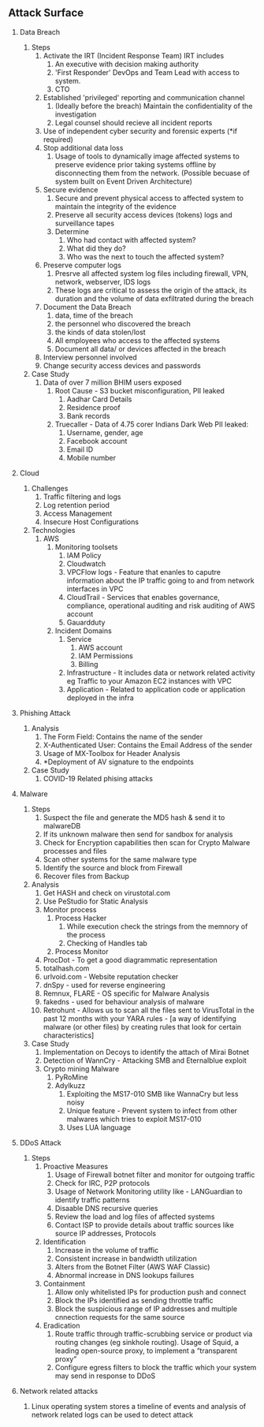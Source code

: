 ## Attack Surface
 
1. Data Breach
   1. Steps
      1. Activate the IRT (Incident Response Team)
          IRT includes
         1. An executive with decision making authority
         2. 'First Responder' DevOps and Team Lead with access to system.
         3. CTO
      2. Established 'privileged' reporting and communication channel
         1. (Ideally before the breach) Maintain the confidentiality of the investigation
         2. Legal counsel should recieve all incident reports
      3. Use of independent cyber security and forensic experts (*if required)
      4. Stop additional data loss
         1. Usage of tools to dynamically image affected systems to preserve evidence prior taking systems offline by disconnecting them from the network. (Possible becuase of system built on Event Driven Architecture)
      5. Secure evidence
         1. Secure and prevent physical access to affected system to maintain the integrity of the evidence
         2. Preserve all security access devices (tokens) logs and surveillance tapes
         3. Determine
            1. Who had contact with affected system?
            2. What did they do?
            3. Who was the next to touch the affected system?
      6. Preserve computer logs
         1. Presrve all affected system log files including firewall, VPN, network, webserver, IDS logs
         2. These logs are critical to assess the origin of the attack, its duration and the volume of data exfiltrated during the breach
      7. Document the Data Breach
         1. data, time of the breach
         2. the personnel who discovered the breach
         3. the kinds of data stolen/lost
         4. All employees who access to the affected systems
         5. Document all data/ or devices affected in the breach
      8. Interview personnel involved
      9. Change security access devices and passwords
   2.  Case Study
       1.  Data of over 7 million BHIM users exposed
           1.  Root Cause - S3 bucket misconfiguration, PII leaked
               1.  Aadhar Card Details
               2.  Residence proof
               3.  Bank records
           2. Truecaller - Data of 4.75 corer Indians Dark Web
              PII leaked: 
              1. Username, gender, age
              2. Facebook account
              3. Email ID
              4. Mobile number

2. Cloud
   1. Challenges
      1. Traffic filtering and logs
      2. Log retention period
      3. Access Management
      4. Insecure Host Configurations
   2. Technologies
      1. AWS
         1. Monitoring toolsets
            1. IAM Policy
            2. Cloudwatch
            3. VPCFlow logs - Feature that enanles to caputre information about the IP traffic going to and from network interfaces in VPC
            4. CloudTrail - Services that enables governance, compliance, operational auditing and risk auditing of AWS account
            5. Gauardduty
         2. Incident Domains
            1. Service
               1. AWS account
               2. IAM Permissions
               3. Billing
            2. Infrastructure - It includes data or network related activity eg Traffic to your Amazon EC2 instances with VPC
            3. Application - Related to application code or application deployed in the infra

3. Phishing Attack
   1. Analysis
      1. The Form Field: Contains the name of the sender
      2. X-Authenticated User: Contains the Email Address of the sender
      3. Usage of MX-Toolbox for Header Analysis 
      4. *Deployment of AV signature to the endpoints
   2. Case Study
      1. COVID-19 Related phising attacks

4. Malware
   1. Steps
      1. Suspect the file and generate the MD5 hash & send it to malwareDB
      2. If its unknown malware then send for sandbox for analysis
      3. Check for Encryption capabilities then scan for Crypto Malware processes and files
      4. Scan other systems for the same malware type
      5. Identify the source and block from Firewall
      6. Recover files from Backup
   2. Analysis
      1. Get HASH and check on virustotal.com
      2. Use PeStudio for Static Analysis
      3. Monitor process
         1. Process Hacker
            1. While execution check the strings from the memnory of the process
            2. Checking of Handles tab
         2. Process Monitor
      4. ProcDot - To get a good diagrammatic representation
      5. totalhash.com
      6. urlvoid.com - Website reputation checker
      7. dnSpy - used for reverse engineering
      8. Remnux, FLARE - OS specific for Malware Analysis
      9. fakedns - used for behaviour analysis of malware
      10. Retrohunt - Allows us to scan all the files sent to VirusTotal in the past 12 months with your YARA rules - [a way of identifying malware (or other files) by creating rules that look for certain characteristics]
   3. Case Study
      1. Implementation on Decoys to identify the attach of Mirai Botnet
      2. Detection of WannCry - Attacking SMB and Eternalblue exploit
      3. Crypto mining Malware
         1. PyRoMine
         2. Adylkuzz
            1. Exploiting the MS17-010 SMB like WannaCry but less noisy
            2. Unique feature - Prevent system to infect from other malwares which tries to exploit MS17-010
            3. Uses LUA language

5. DDoS Attack
   1. Steps
      1.  Proactive Measures
          1.  Usage of Firewall botnet filter and monitor for outgoing traffic
          2.  Check for IRC, P2P protocols
          3.  Usage of Network Monitoring utility like - LANGuardian to identify traffic patterns
          4.  Disaable DNS recursive queries
          5.  Review the load and log files of affected systems
          6.  Contact ISP to provide details about traffic sources like source IP addresses, Protocols
      2. Identification
         1. Increase in the volume of traffic
         2. Consistent increase in bandwidth utilization
         3. Alters from the Botnet Filter (AWS WAF Classic)
         4. Abnormal increase in DNS lookups failures
      3. Containment
         1. Allow only whitelisted IPs for production push and connect
         2. Block the IPs identified as sending throttle traffic
         3. Block the suspicious range of IP addresses and multiple cnnection requests for the same source
      4. Eradication
         1. Route traffic through traffic-scrubbing service or product via routing changes (eg sinkhole routing). Usage of Squid, a leading open-source proxy, to implement a “transparent proxy”
         2. Configure egress filters to block the traffic which your system may send in response to DDoS

6. Network related attacks
   1. Linux operating system stores a timeline of events and analysis of network related logs can be used to detect attack
   
      